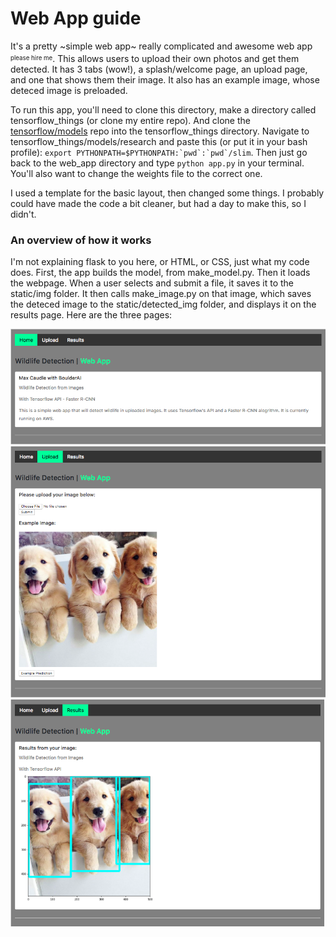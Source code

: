 # Web App guide

It's a pretty ~simple web app~ really complicated and awesome web app <sup><sub>please hire me</sup></sub>. This allows users to upload their own photos and get them detected. It has 3 tabs (wow!), a splash/welcome page, an upload page, and one that shows them their image. It also has an example image, whose deteced image is preloaded. 

To run this app, you'll need to clone this directory, make a directory called tensorflow_things (or clone my entire repo). And clone the [tensorflow/models](https://github.com/tensorflow/models) repo into the tensorflow_things directory. Navigate to tensorflow_things/models/research and paste this (or put it in your bash profile): ```export PYTHONPATH=$PYTHONPATH:`pwd`:`pwd`/slim```. Then just go back to the web_app directory and type ```python app.py``` in your terminal. You'll also want to change the weights file to the correct one. 

I used a template for the basic layout, then changed some things. I probably could have made the code a bit cleaner, but had a day to make this, so I didn't. 

### An overview of how it works

I'm not explaining flask to you here, or HTML, or CSS, just what my code does. First, the app builds the model, from make_model.py. Then it loads the webpage. When a user selects and submit a file, it saves it to the static/img folder. It then calls make_image.py on that image, which saves the deteced image to the static/detected_img folder, and displays it on the results page. Here are the three pages:

![homepage](https://github.com/MasonCaiby/Boulder_AI_CPW_study/blob/master/Screen%20Shot%202018-04-26%20at%202.58.46%20PM.png)
![upload page](https://github.com/MasonCaiby/Boulder_AI_CPW_study/blob/master/Screen%20Shot%202018-04-26%20at%202.58.59%20PM.png)
![results page](https://github.com/MasonCaiby/Boulder_AI_CPW_study/blob/master/Screen%20Shot%202018-04-26%20at%202.59.07%20PM.png)
